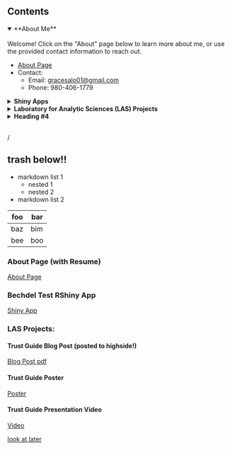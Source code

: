 <h2>Contents</h2>

<details open>
<summary>**About Me**</summary>
<br>
Welcome! Click on the "About" page below to learn more about me, or use the provided contact information to reach out. 

+ [About Page](about.md)
+ Contact:
  + Email: gracesalo01@gmail.com
  + Phone: 980-406-1779
</details>


<details><summary><b>Shiny Apps</b></summary>
<p>
+ [Bechdel Test RShiny App](https://gracesalo.shinyapps.io/bechdel_test/)
+ next shiny app #1
+ next shiny app #2
</p>
</details>


<details>
<summary><b>Laboratory for Analytic Sciences (LAS) Projects</b></summary>
<br>
The Laboratory for Analytic Sciences is a research collaboration between the National Security Agency (NSA) and NC State University. As an intern, I worked with Pew Data .. ......, and researched trust in the NSA Analyst reporting space, including compiling a literature review, writing a blog post, and creating an accessible poster.  
<br></br>

After I wrote this blog post, it was posted to the "highside", a colloquial name for the restricted-access webpage for NSA Analysts to securely share information within the NSA intelligence community.
+ [Trust Guide Blog Post](Grace_Salo_Blog_Post.pdf)

A non-research accessible poster summarizing my research into the dynamic of trust within NSA Analyst Reporting.
+ [Trust Guide Poster](https://bit.ly/trustguide)

For my final intern presentation, I chose to share a synopsis of my trust-related research.  
+ [Trust Guide Presentation Video](Grace_Salo_Trust_Project.mp4)
</details>
 
 
<details>
<summary><b>Heading #4</b></summary>
<br> 

- [page one](page1.md)
</details>






<br>/<br>

## trash below!!

 + markdown list 1
    + nested 1
    + nested 2
 + markdown list 2

| foo | bar |
| --- | --- |
| baz | bim |
| bee | boo |


### About Page (with Resume)
[About Page](about.md)

### Bechdel Test RShiny App
[Shiny App](https://gracesalo.shinyapps.io/bechdel_test/)

### LAS Projects:
#### Trust Guide Blog Post (posted to highside!)
[Blog Post pdf](Grace_Salo_Blog_Post.pdf)

#### Trust Guide Poster
[Poster](https://bit.ly/trustguide)

#### Trust Guide Presentation Video
[Video](Grace_Salo_Trust_Project.mp4)

[look at later](bechdel_test/app.R)
